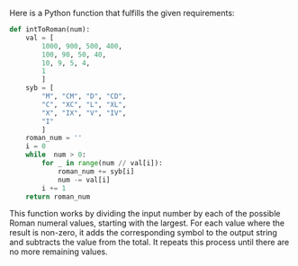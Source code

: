 Here is a Python function that fulfills the given requirements:

```python
def intToRoman(num):
    val = [
        1000, 900, 500, 400,
        100, 90, 50, 40,
        10, 9, 5, 4,
        1
        ]
    syb = [
        "M", "CM", "D", "CD",
        "C", "XC", "L", "XL",
        "X", "IX", "V", "IV",
        "I"
        ]
    roman_num = ''
    i = 0
    while  num > 0:
        for _ in range(num // val[i]):
            roman_num += syb[i]
            num -= val[i]
        i += 1
    return roman_num
```
This function works by dividing the input number by each of the possible Roman numeral values, starting with the largest. For each value where the result is non-zero, it adds the corresponding symbol to the output string and subtracts the value from the total. It repeats this process until there are no more remaining values.